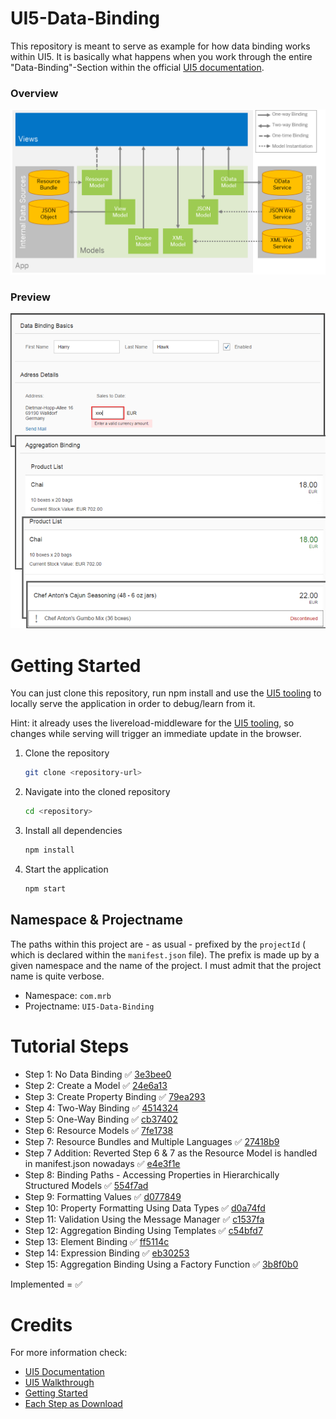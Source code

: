 # UI5-Data-Binding

This repository is meant to serve as example for how data binding works within UI5. It is basically what happens when you work through the entire "Data-Binding"-Section within the official [UI5 documentation](https://sapui5.hana.ondemand.com/#/topic/e5310932a71f42daa41f3a6143efca9c).

### Overview

![](readme_src/DataBindingOverview.png)

### Preview

![](readme_src/Preview.png)

# Getting Started

You can just clone this repository, run npm install and use the [UI5 tooling](https://github.com/SAP/ui5-tooling) to locally serve the application in order to debug/learn from it.

Hint: it already uses the livereload-middleware for the [UI5 tooling](https://github.com/SAP/ui5-tooling), so changes while serving will trigger an immediate update in the browser.

1. Clone the repository
    ```sh
    git clone <repository-url>
    ```
1. Navigate into the cloned repository 
    ```sh
    cd <repository>
    ```
1. Install all dependencies
    ```sh
    npm install
    ```
1. Start the application
    ```sh
    npm start
    ```
## Namespace & Projectname

The paths within this project are - as usual - prefixed by the `projectId` ( which is declared within the `manifest.json` file). The prefix is made up by a given namespace and the name of the project. I must admit that the project name is quite verbose.

* Namespace: `com.mrb`
* Projectname: `UI5-Data-Binding`


# Tutorial Steps

* Step 1: No Data Binding :white_check_mark: [3e3bee0](https://github.com/SAPMarco/UI5-data-binding/commit/3e3bee0cdea2f37210a994014912f3574f40a918)
* Step 2: Create a Model :white_check_mark: [24e6a13](https://github.com/SAPMarco/UI5-data-binding/commit/24e6a13b822b1d2c3a836fcb8ce4e181752da2bd)
* Step 3: Create Property Binding :white_check_mark: [79ea293](https://github.com/SAPMarco/UI5-data-binding/commit/79ea2937a7b2d40937c1358f7c7a77b5a47a2103)
* Step 4: Two-Way Binding :white_check_mark: [4514324](https://github.com/SAPMarco/UI5-data-binding/commit/4514324a58abf1622e5833329e886814f1d2b78e)
* Step 5: One-Way Binding :white_check_mark: [cb37402](https://github.com/SAPMarco/UI5-data-binding/commit/cb37402fb19de5576590ccbcc70abf1d5a858a4c)
* Step 6: Resource Models :white_check_mark: [7fe1738](https://github.com/SAPMarco/UI5-data-binding/commit/7fe1738b4a6685a7226ecd438d4cec364c084783)
* Step 7: Resource Bundles and Multiple Languages :white_check_mark: [27418b9](https://github.com/SAPMarco/UI5-data-binding/commit/27418b99d57dc3253afdf871ffd2889a5055fee6)
* Step 7 Addition: Reverted Step 6 & 7 as the Resource Model is handled in manifest.json nowadays :white_check_mark: [e4e3f1e](https://github.com/SAPMarco/UI5-data-binding/commit/e4e3f1ebcf5452258f0c7d7ba5fc20a6fa128d40)
* Step 8: Binding Paths - Accessing Properties in Hierarchically Structured Models :white_check_mark: [554f7ad](https://github.com/SAPMarco/UI5-data-binding/commit/554f7ad93b488ce5ee3e52c879cd8c462e0228d0)
* Step 9: Formatting Values :white_check_mark: [d077849](https://github.com/SAPMarco/UI5-data-binding/commit/d07784944a58fecbce62b8f45177e4871110e547)
* Step 10: Property Formatting Using Data Types :white_check_mark: [d0a74fd](https://github.com/SAPMarco/UI5-data-binding/commit/d0a74fd83d67e5055b137b198b3dde37288a2fe3) 
* Step 11: Validation Using the Message Manager :white_check_mark: [c1537fa](https://github.com/SAPMarco/UI5-data-binding/commit/c1537faac51972faa2356fa0c27828a4de7e921f) 
* Step 12: Aggregation Binding Using Templates :white_check_mark: [c54bfd7](https://github.com/SAPMarco/UI5-data-binding/commit/c54bfd7d8c7d3bcee2ea54c528338297a7746efb)
* Step 13: Element Binding :white_check_mark: [ff5114c](https://github.com/SAPMarco/UI5-data-binding/commit/ff5114c100ac587ef9bae4cde9ca8ede74d25fa0)
* Step 14: Expression Binding :white_check_mark: [eb30253](https://github.com/SAPMarco/UI5-data-binding/commit/eb30253fb2d673da0de69ae06dbae7f7bb0b6292) 
* Step 15: Aggregation Binding Using a Factory Function :white_check_mark: [3b8f0b0](https://github.com/SAPMarco/UI5-data-binding/commit/3b8f0b057b3e4cc91467248e1ac7e25fea2b1edf) 

Implemented = :white_check_mark:

# Credits

For more information check:

* [UI5 Documentation](https://sapui5.hana.ondemand.com/#/topic/68b9644a253741e8a4b9e4279a35c247)
* [UI5 Walkthrough](https://sapui5.hana.ondemand.com/#/topic/e5310932a71f42daa41f3a6143efca9c)
* [Getting Started](https://sapui5.hana.ondemand.com/#/topic/8b49fc198bf04b2d9800fc37fecbb218.html)
* [Each Step as Download](https://sapui5.hana.ondemand.com/#/entity/sap.ui.core.tutorial.databinding)